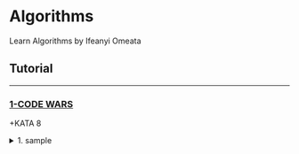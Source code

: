 # Algorithms

Learn Algorithms by Ifeanyi Omeata

## Tutorial

---

### [1-CODE WARS](#)

+KATA 8

<details>
  <summary>1. sample</summary>

Question:

```bash

```

Example:

```bash

```

Solution:

JavaScript:

```js

```

Python:

```py

```

</details>
